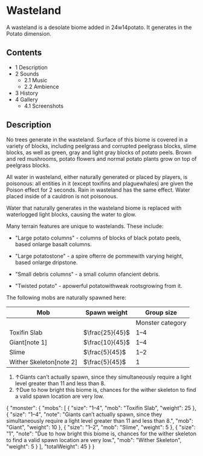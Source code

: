# Wasteland
A wasteland is a desolate biome added in 24w14potato. It generates in the Potato dimension.

## Contents
- 1 Description
- 2 Sounds
	- 2.1 Music
	- 2.2 Ambience
- 3 History
- 4 Gallery
	- 4.1 Screenshots

## Description
No trees generate in the wasteland. Surface of this biome is covered in a variety of blocks, including peelgrass and corrupted peelgrass blocks, slime blocks, as well as green, gray and light gray blocks of potato peels. Brown and red mushrooms, potato flowers and normal potato plants grow on top of peelgrass blocks.

All water in wasteland, either naturally generated or placed by players, is poisonous: all entities in it (except toxifins and plaguewhales) are given the Poison effect for 2 seconds. Rain in wasteland has the same effect. Water placed inside of a cauldron is not poisonous.

Water that naturally generates in the wasteland biome is replaced with waterlogged light blocks, causing the water to glow.

Many terrain features are unique to wastelands. These include:

- "Large potato columns" - columns of blocks of black potato peels, based onlarge basalt columns.

- "Large potatostone" - a spire ofterre de pommewith varying height, based onlarge dripstone.

- "Small debris columns" - a small column ofancient debris.

- "Twisted potato" - apowerful potatowithweak rootsgrowing from it.

The following mobs are naturally spawned here:

| Mob                     | Spawn weight    | Group size       |
|-------------------------|-----------------|------------------|
|                         |                 | Monster category |
| Toxifin Slab            | $\frac{25}{45}$ | 1–4              |
| Giant[note 1]           | $\frac{10}{45}$ | 1–4              |
| Slime                   | $\frac{5}{45}$  | 1–2              |
| Wither Skeleton[note 2] | $\frac{5}{45}$  | 1                |

1. ↑Giants can’t actually spawn, since they simultaneously require a light level greater than 11 and less than 8.
2. ↑Due to how bright this biome is, chances for the wither skeleton to find a valid spawn location are very low.

{ "monster": { "mobs": [ { "size": "1&ndash;4", "mob": "Toxifin Slab", "weight": 25 }, { "size": "1&ndash;4", "note": "Giants can’t actually spawn, since they simultaneously require a light level greater than 11 and less than 8.", "mob": "Giant", "weight": 10 }, { "size": "1&ndash;2", "mob": "Slime", "weight": 5 }, { "size": "1", "note": "Due to how bright this biome is, chances for the wither skeleton to find a valid spawn location are very low.", "mob": "Wither Skeleton", "weight": 5 } ], "totalWeight": 45 } }

